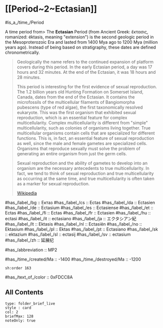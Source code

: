 # [[Period~2~Ectasian]]

#is_a_/time_/Period 

A time period from> The **Ectasian** Period (from Ancient Greek: ἔκτασις, romanized: éktasis, meaning "extension") is the second geologic period in the Mesoproterozoic Era and lasted from 1400 Mya ago to 1200 Mya (million years ago). Instead of being based on stratigraphy, these dates are defined chronometrically.
>
> Geologically the name refers to the continued expansion of platform covers during this period. In the early Ectasian period, a day was 17 hours and 32 minutes. At the end of the Ectasian, it was 18 hours and 28 minutes.
>
> This period is interesting for the first evidence of sexual reproduction. The 1.2 billion years old Hunting Formation on Somerset Island, Canada, dates from the end of the Ectasian. It contains the microfossils of the multicellular filaments of Bangiomorpha pubescens (type of red algae), the first taxonomically resolved eukaryote. This was the first organism that exhibited sexual reproduction, which is an essential feature for complex multicellularity. Complex multicellularity is different from "simple" multicellularity, such as colonies of organisms living together. True multicellular organisms contain cells that are specialized for different functions. This is, in fact, an essential feature of sexual reproduction as well, since the male and female gametes are specialized cells. Organisms that reproduce sexually must solve the problem of generating an entire organism from just the germ cells.
>
> Sexual reproduction and the ability of gametes to develop into an organism are the necessary antecedents to true multicellularity. In fact, we tend to think of sexual reproduction and true multicellularity as occurring at the same time, and true multicellularity is often taken as a marker for sexual reproduction.
>
> [Wikipedia](https://en.wikipedia.org/wiki/Ectasian)

#has_/label_/bg  :: Ектаз
#has_/label_/cs  :: Ectas
#has_/label_/da  :: Ectasien
#has_/label_/de  :: Ectasium
#has_/label_/es  :: Ectasiense
#has_/label_/et  :: Ectas
#has_/label_/fi  :: Ectas
#has_/label_/fr  :: Ectasien
#has_/label_/hu  :: ectasi
#has_/label_/it  :: ectasiano
#has_/label_/ja  :: エクタシアン紀
#has_/label_/lt  :: Ektasis
#has_/label_/nl  :: Ectasiën
#has_/label_/no  :: Ektasium
#has_/label_/pl  :: Ektas
#has_/label_/pt  :: Ectasiano
#has_/label_/sk  :: ektazium
#has_/label_/sl  :: ectasij
#has_/label_/sv  :: ectasium
#has_/label_/zh  :: 延展纪

#has_/abbreviation :: MP2

#has_/time_/created/Ma :: -1400
#has_/time_/destroyed/Ma :: -1200

    sh:order 163 

#has_/text_of_/color :: 0xFDCC8A

## All Contents

```ccard
type: folder_brief_live
style : card
col: 2
briefMax: 128
noteOnly: true
```



